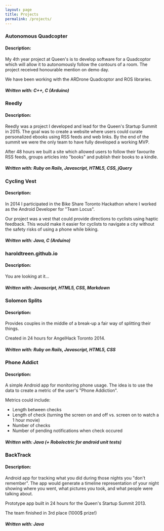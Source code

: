 ```yaml
---
layout: page
title: Projects
permalink: /projects/
---
```


### Autonomous Quadcopter

#### Description:
My 4th year project at Queen's is to develop software for a Quadcoptor which will allow it to autonomously follow the contours of a room. The project received honourable mention on demo day.

We have been working with the ARDrone Quadcoptor and ROS libraries.

##### Written with: C++, C (Arduino)


### Reedly

#### Description:
Reedly was a project I developed and lead for the Queen's Startup Summit in 2015. The goal was to create a website where users could curate personalized ebooks using RSS feeds and web links. By the end of the summit we were the only team to have fully developed a working MVP.

After 48 hours we built a site which allowed users to follow their favourite RSS feeds, groups articles into "books" and publish their books to a kindle.

##### Written with: Ruby on Rails, Javascript, HTML5, CSS, jQuery
<!-- ##### Links:
<a class='track' href='https://github.com/haroldtreen/reedly'><i class="fa fa-github fa-2x icon-sml"></i></a> -->


### Cycling Vest

#### Description:
In 2014 I participated in the Bike Share Toronto Hackathon where I worked as the Android Developer for "Team Locus".

Our project was a vest that could provide directions to cyclists using haptic feedback. This would make it easier for cyclists to navigate a city without the safety risks of using a phone while biking.

##### Written with: Java, C (Arduino)
<!-- ##### Links:
<a class='track' href='https://github.com/pearlchen/hackbikeshareTO'><i class="fa fa-github fa-2x icon-sml"></i></a> -->


### haroldtreen.github.io

#### Description:
You are looking at it...

##### Written with: Javascript, HTML5, CSS, Markdown
<!-- ##### Links:

<a class='track' href='https://github.com/haroldtreen/haroldtreen.github.io'><i class="fa fa-github fa-2x icon-sml"></i></a>
<a class='track' href='https://haroldtreen.github.io'><i class="fa fa-globe fa-2x icon-sml"></i></a> -->


### Solomon Splits

#### Description:
Provides couples in the middle of a break-up a fair way of splitting their things.

Created in 24 hours for AngelHack Toronto 2014.

##### Written with: Ruby on Rails, Javascript, HTML5, CSS
<!-- ##### Links:

<a class='track' href='https://github.com/haroldtreen/Solomon'><i class="fa fa-github fa-2x icon-sml"></i></a>
<a class='track' href='http://solomonsplits.me/'><i class="fa fa-globe fa-2x icon-sml"></i></a>
<a class='track' href='https://twitter.com/solomonsplits'><i class="fa fa-twitter fa-2x icon-sml"></i></a> -->


### Phone Addict

#### Description:
A simple Android app for monitoring phone usage.
The idea is to use the data to create a metric of the user's "Phone Addiction".

Metrics could include:
- Length between checks
- Length of check (turning the screen on and off vs. screen on to watch a 1 hour movie)
- Number of checks
- Number of pending notifications when check occured

##### Written with: Java (+ Robolectric for android unit tests)
<!-- ##### Links:

<a class='track' href='https://github.com/haroldtreen/PhoneAddict'><i class="fa fa-github fa-2x icon-sml"></i></a> -->


### BackTrack

#### Description:
Android app for tracking what you did during those nights you "don't remember". The app would generate a timeline representation of your night showing where you went, what pictures you took, and what people were talking about.

Prototype app built in 24 hours for the Queen's Startup Summit 2013.

The team finished in 3rd place (1000$ prize!)

##### Written with: Java
<!-- ##### Links:

<a class='track' href='https://github.com/haroldtreen/BackTrack'><i class="fa fa-github fa-2x icon-sml"></i></a> -->
